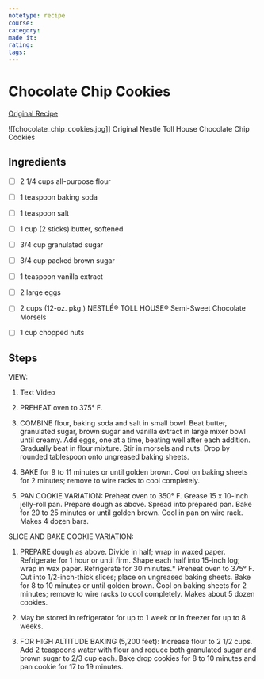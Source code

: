 ```yaml
---
notetype: recipe
course:
category:
made it:
rating:
tags:
---
```

# Chocolate Chip Cookies

[Original Recipe](https://www.verybestbaking.com/recipes/18476/original-nestle-toll-house-chocolate-chip-cookies)

![[chocolate_chip_cookies.jpg]]
Original Nestlé Toll House Chocolate Chip Cookies

## Ingredients
- [ ] 2 1/4 cups all-purpose flour- [ ] 1 teaspoon baking soda- [ ] 1 teaspoon salt- [ ] 1 cup (2 sticks) butter, softened- [ ] 3/4 cup granulated sugar- [ ] 3/4 cup packed brown sugar- [ ] 1 teaspoon vanilla extract- [ ] 2 large eggs- [ ] 2 cups (12-oz. pkg.) NESTLÉ® TOLL HOUSE® Semi-Sweet Chocolate Morsels- [ ] 1 cup chopped nuts

## Steps
VIEW:

1) Text Video

2) PREHEAT oven to 375° F.

3) COMBINE flour, baking soda and salt in small bowl. Beat butter, granulated sugar, brown sugar and vanilla extract in large mixer bowl until creamy. Add eggs, one at a time, beating well after each addition. Gradually beat in flour mixture. Stir in morsels and nuts. Drop by rounded tablespoon onto ungreased baking sheets.

4) BAKE for 9 to 11 minutes or until golden brown. Cool on baking sheets for 2 minutes; remove to wire racks to cool completely.

5) PAN COOKIE VARIATION: Preheat oven to 350° F. Grease 15 x 10-inch jelly-roll pan. Prepare dough as above. Spread into prepared pan. Bake for 20 to 25 minutes or until golden brown. Cool in pan on wire rack. Makes 4 dozen bars.

SLICE AND BAKE COOKIE VARIATION:

1) PREPARE dough as above. Divide in half; wrap in waxed paper. Refrigerate for 1 hour or until firm. Shape each half into 15-inch log; wrap in wax paper. Refrigerate for 30 minutes.* Preheat oven to 375° F. Cut into 1/2-inch-thick slices; place on ungreased baking sheets. Bake for 8 to 10 minutes or until golden brown. Cool on baking sheets for 2 minutes; remove to wire racks to cool completely. Makes about 5 dozen cookies.

2) May be stored in refrigerator for up to 1 week or in freezer for up to 8 weeks.

3) FOR HIGH ALTITUDE BAKING (5,200 feet): Increase flour to 2 1/2 cups. Add 2 teaspoons water with flour and reduce both granulated sugar and brown sugar to 2/3 cup each. Bake drop cookies for 8 to 10 minutes and pan cookie for 17 to 19 minutes.

